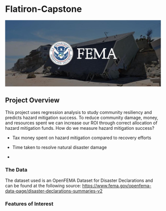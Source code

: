 # Flatiron-Capstone

<img src='https://github.com/rachelbeery/Flatiron-Capstone/blob/main/fema.jpg'>

## Project Overview

This project uses regression analysis to study community resiliency and predicts hazard mitigation success. To reduce community damage, money, and resources spent we can increase our ROI through correct allocation of hazard mitigation funds. How do we measure hazard mitigation success?

- Tax money spent on hazard mitigation compared to recovery efforts

- Time taken to resolve natural disaster damage

- 


### The Data

The dataset used is an OpenFEMA Dataset for Disaster Declarations and can be found at the following source: https://www.fema.gov/openfema-data-page/disaster-declarations-summaries-v2 

 
### Features of Interest

